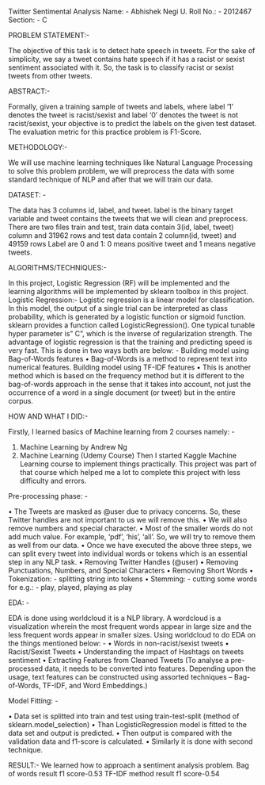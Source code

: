 Twitter Sentimental Analysis
						Name: -       Abhishek Negi
						U. Roll No.: -  2012467
						Section: -        C

PROBLEM STATEMENT:-
  
The objective of this task is to detect hate speech in tweets. For the sake of simplicity, 
we say a tweet contains hate speech if it has a racist or sexist sentiment associated with it. So, the task is to classify racist or sexist tweets from other tweets.



ABSTRACT:-

Formally, given a training sample of tweets and labels, where label ‘1’ denotes the tweet is racist/sexist and 
label ‘0’ denotes the tweet is not racist/sexist, your objective is to predict the labels on the given test dataset. 
The evaluation metric for this practice problem is F1-Score.



METHODOLOGY:-
  
We will use machine learning techniques like Natural Language Processing to solve this problem problem, 
we will preprocess the data with some standard technique of NLP and after that we will train our data.



DATASET: -

The data has 3 columns id, label, and tweet. label is the binary target variable and tweet contains the tweets that we will clean and preprocess.
There are two files train and test, train data contain 3(id, label, tweet) column and 31962 rows and test data contain 2 column(id, tweet) and 49159 rows 
Label are 0 and 1:
0 means positive tweet and 1 means negative tweets. 




ALGORITHMS/TECHNIQUES:-

In this project, Logistic Regression (RF) will be implemented and the learning algorithms will be implemented by sklearn toolbox in this project.
Logistic Regression:-
Logistic regression is a linear model for classification. In this model, the output of a single trial can be interpreted as class probability, 
which is generated by a logistic function or sigmoid function. sklearn provides a function called LogisticRegression(). 
One typical tunable hyper parameter is” C”, which is the inverse of regularization strength. 
The advantage of logistic regression is that the training and predicting speed is very fast.
This is done in two ways both are below: -
Building model using Bag-of-Words features
•	Bag-of-Words is a method to represent text into numerical features. 
Building model using TF-IDF features
•	This is another method which is based on the frequency method but it is different to the bag-of-words approach in the sense that it takes into account, not just the occurrence of a word in a single document (or tweet) but in the entire corpus.




HOW AND WHAT I DID:-

Firstly, I learned basics of Machine learning from 2 courses namely: -
1.	Machine Learning by Andrew Ng
2.	Machine Learning (Udemy Course)
Then I started Kaggle Machine Learning course to implement things practically.
This project was part of that course which helped me a lot to complete this project with less difficulty and errors.




Pre-processing phase: -

•	The Tweets are masked as @user due to privacy concerns. So, these Twitter handles are not important to us we will remove this.
•	We will also remove numbers and special character.
•	Most of the smaller words do not add much value. For example, ‘pdf’, ‘his’, ‘all’. So, we will try to remove them as well from our data.
•	Once we have executed the above three steps, we can split every tweet into individual words or tokens which is an essential step in any NLP task.
•	Removing Twitter Handles (@user)
•	Removing Punctuations, Numbers, and Special Characters
•	Removing Short Words
•	Tokenization: - splitting string into tokens
•	Stemming: - cutting some words for e.g.: - play, played, playing as play




EDA: -

EDA is done using worldcloud it is a NLP library.
A wordcloud is a visualization wherein the most frequent words appear in large size and the less frequent words appear in smaller sizes.
Using worldcloud to do EDA on the things mentioned below: -
•	Words in non-racist/sexist tweets
•	Racist/Sexist Tweets
•	Understanding the impact of Hashtags on tweets sentiment
•	Extracting Features from Cleaned Tweets (To analyse a pre-processed data, it needs to be converted into features. 
Depending upon the usage, text features can be constructed using assorted techniques – Bag-of-Words, TF-IDF, and Word Embeddings.)




Model Fitting: -

•	Data set is splitted into train and test using train-test-split (method of sklearn.model_selection)
•	Than LogisticRegression model is fitted to the data set and output is predicted.
•	Then output is compared with the validation data and f1-score is calculated.
•	Similarly it is done with second technique.




RESULT:-
We learned how to approach a sentiment analysis problem. 
Bag of words result f1 score-0.53
TF-IDF method result f1 score-0.54




